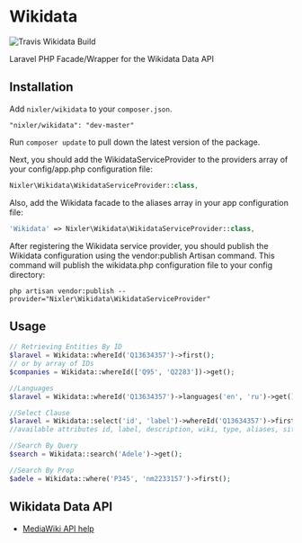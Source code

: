 Wikidata
=========

![Travis Wikidata Build](https://api.travis-ci.org/nixler/Wikidata.svg?branch=master)

Laravel PHP Facade/Wrapper for the Wikidata Data API

## Installation

Add `nixler/wikidata` to your `composer.json`.
```
"nixler/wikidata": "dev-master"
```

Run `composer update` to pull down the latest version of the package.

Next, you should add the WikidataServiceProvider to the providers array of your config/app.php configuration file:

```php
Nixler\Wikidata\WikidataServiceProvider::class,
```

Also, add the Wikidata facade to the aliases array in your app configuration file:

```php
'Wikidata' => Nixler\Wikidata\WikidataServiceProvider::class,
```

After registering the Wikidata service provider, you should publish the Wikidata configuration using the  vendor:publish Artisan command. This command will publish the wikidata.php configuration file to your config directory:

```
php artisan vendor:publish --provider="Nixler\Wikidata\WikidataServiceProvider"
```


## Usage

```php
// Retrieving Entities By ID
$laravel = Wikidata::whereId('Q13634357')->first();
// or by array of IDs
$companies = Wikidata::whereId(['Q95', 'Q2283'])->get();

//Languages
$laravel = Wikidata::whereId('Q13634357')->languages('en', 'ru')->get();

//Select Clause
$laravel = Wikidata::select('id', 'label')->whereId('Q13634357')->first();
//available attributes id, label, description, wiki, type, aliases, sitelinks, claims, photos

//Search By Query
$search = Wikidata::search('Adele')->get();

//Search By Prop
$adele = Wikidata::where('P345', 'nm2233157')->first();

```


## Wikidata Data API
- [MediaWiki API help](https://www.wikidata.org/w/api.php)